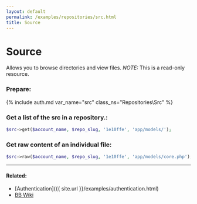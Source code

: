 ```yaml
---
layout: default
permalink: /examples/repositories/src.html
title: Source
---
```


# Source

Allows you to browse directories and view files.
*NOTE:* This is a read-only resource.

### Prepare:
{% include auth.md var_name="src" class_ns="Repositories\Src" %}

### Get a list of the src in a repository.:

```php
$src->get($account_name, $repo_slug, '1e10ffe', 'app/models/');
```

### Get raw content of an individual file:

```php
$src->raw($account_name, $repo_slug, '1e10ffe', 'app/models/core.php');
```

----

#### Related:
  * [Authentication]({{ site.url }}/examples/authentication.html)
  * [BB Wiki](https://confluence.atlassian.com/display/BITBUCKET/src+Resources)
